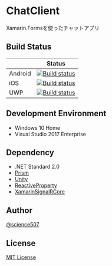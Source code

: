 # ChatClient

Xamarin.Formsを使ったチャットアプリ

## Build Status

|          | Status |
| -------- | ------ |
| Android | [![Build status](https://build.appcenter.ms/v0.1/apps/66a9e615-3c10-4c4e-88ee-592d8e6ee87d/branches/master/badge)](https://appcenter.ms) |
| iOS | [![Build status](https://build.appcenter.ms/v0.1/apps/1fa5df05-8dcd-40d5-914e-f967251ef50e/branches/master/badge)](https://appcenter.ms) |
| UWP | [![Build status](https://build.appcenter.ms/v0.1/apps/e97e37f2-ecee-4682-b395-a7a76030b4f0/branches/master/badge)](https://appcenter.ms) |

## Development Environment

* Windows 10 Home
* Visual Studio 2017 Enterprise

## Dependency

* .NET Standard 2.0
* [Prism](https://github.com/PrismLibrary/Prism)
* [Unity](https://github.com/unitycontainer/unity)
* [ReactiveProperty](https://github.com/runceel/ReactiveProperty)
* [XamarinSignalRCore](https://github.com/rizamarhaban/xamarinsignalrcore)

## Author

[@science507](https://twitter.com/science507)

## License

[MIT License](LICENSE)